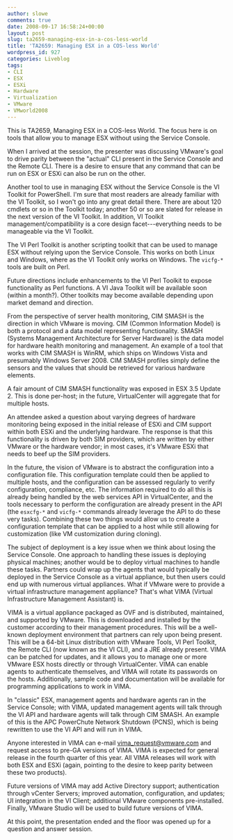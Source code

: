 ```yaml
---
author: slowe
comments: true
date: 2008-09-17 16:58:24+00:00
layout: post
slug: ta2659-managing-esx-in-a-cos-less-world
title: 'TA2659: Managing ESX in a COS-less World'
wordpress_id: 927
categories: Liveblog
tags:
- CLI
- ESX
- ESXi
- Hardware
- Virtualization
- VMware
- VMworld2008
---
```


This is TA2659, Managing ESX in a COS-less World. The focus here is on tools that allow you to manage ESX without using the Service Console.

When I arrived at the session, the presenter was discussing VMware's goal to drive parity between the "actual" CLI present in the Service Console and the Remote CLI. There is a desire to ensure that any command that can be run on ESX or ESXi can also be run on the other.

Another tool to use in managing ESX without the Service Console is the VI Toolkit for PowerShell. I'm sure that most readers are already familiar with the VI Toolkit, so I won't go into any great detail there. There are about 120 cmdlets or so in the Toolkit today; another 50 or so are slated for release in the next version of the VI Toolkit. In addition, VI Toolkit management/compatibility is a core design facet---everything needs to be manageable via the VI Toolkit.

The VI Perl Toolkit is another scripting toolkit that can be used to manage ESX without relying upon the Service Console. This works on both Linux and Windows, where as the VI Toolkit only works on Windows. The `vicfg-*` tools are built on Perl.

Future directions include enhancements to the VI Perl Toolkit to expose functionality as Perl functions. A VI Java Toolkit will be available soon (within a month?). Other toolkits may become available depending upon market demand and direction.

From the perspective of server health monitoring, CIM SMASH is the direction in which VMware is moving. CIM (Common Information Model) is both a protocol and a data model representing functionality. SMASH (Systems Management Architecture for Server Hardware) is the data model for hardware health monitoring and management. An example of a tool that works with CIM SMASH is WinRM, which ships on Windows Vista and presumably Windows Server 2008. CIM SMASH profiles simply define the sensors and the values that should be retrieved for various hardware elements.

A fair amount of CIM SMASH functionality was exposed in ESX 3.5 Update 2. This is done per-host; in the future, VirtualCenter will aggregate that for multiple hosts.

An attendee asked a question about varying degrees of hardware monitoring being exposed in the initial release of ESXi and CIM support within both ESXi and the underlying hardware. The response is that this functionality is driven by both SIM providers, which are written by either VMware or the hardware vendor; in most cases, it's VMware ESXi that needs to beef up the SIM providers.

In the future, the vision of VMware is to abstract the configuration into a configuration file. This configuration template could then be applied to multiple hosts, and the configuration can be assessed regularly to verify configuration, compliance, etc. The information required to do all this is already being handled by the web services API in VirtualCenter, and the tools necessary to perform the configuration are already present in the API (the `esxcfg-*` and `vicfg-*` commands already leverage the API to do these very tasks). Combining these two things would allow us to create a configuration template that can be applied to a host while still allowing for customization (like VM customization during cloning).

The subject of deployment is a key issue when we think about losing the Service Console. One approach to handling these issues is deploying physical machines; another would be to deploy virtual machines to handle these tasks. Partners could wrap up the agents that would typically be deployed in the Service Console as a virtual appliance, but then users could end up with numerous virtual appliances. What if VMware were to provide a virtual infrastructure management appliance? That's what VIMA (Virtual Infrastructure Management Assistant) is.

VIMA is a virtual appliance packaged as OVF and is distributed, maintained, and supported by VMware. This is downloaded and installed by the customer according to their management procedures. This will be a well-known deployment environment that partners can rely upon being present. This will be a 64-bit Linux distribution with VMware Tools, VI Perl Toolkit, the Remote CLI (now known as the VI CLI), and a JRE already present. VIMA can be patched for updates, and it allows you to manage one or more VMware ESX hosts directly or through VirtualCenter. VIMA can enable agents to authenticate themselves, and VIMA will rotate its passwords on the hosts. Additionally, sample code and documentation will be available for programming applications to work in VIMA.

In "classic" ESX, management agents and hardware agents ran in the Service Console; with VIMA, updated management agents will talk through the VI API and hardware agents will talk through CIM SMASH. An example of this is the APC PowerChute Network Shutdown (PCNS), which is being rewritten to use the VI API and will run in VIMA.

Anyone interested in VIMA can e-mail vima_request@vmware.com and request access to pre-GA versions of VIMA. VIMA is expected for general release in the fourth quarter of this year. All VIMA releases will work with both ESX and ESXi (again, pointing to the desire to keep parity between these two products).

Future versions of VIMA may add Active Directory support; authentication through vCenter Servers; improved automation, configuration, and updates; UI integration in the VI Client; additional VMware components pre-installed. Finally, VMware Studio will be used to build future versions of VIMA.

At this point, the presentation ended and the floor was opened up for a question and answer session.
